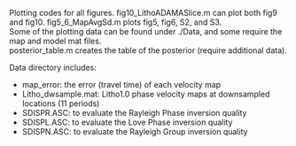 Plotting codes for all figures. fig10_LithoADAMASlice.m can plot both fig9 and fig10. fig5_6_MapAvgSd.m plots fig5, fig6, S2, and S3. <br>
Some of the plotting data can be found under ./Data, and some require the map and model mat files. <br>
posterior_table.m creates the table of the posterior (require additional data). <br>

Data directory includes: <br>
* map_error: the error (travel time) of each velocity map
* Litho_dwsample.mat: Litho1.0 phase velocity maps at downsampled locations (11 periods)
* SDISPR.ASC: to evaluate the Rayleigh Phase inversion quality
* SDISPL.ASC: to evaluate the Love Phase inversion quality
* SDISPN.ASC: to evaluate the Rayleigh Group inversion quality
